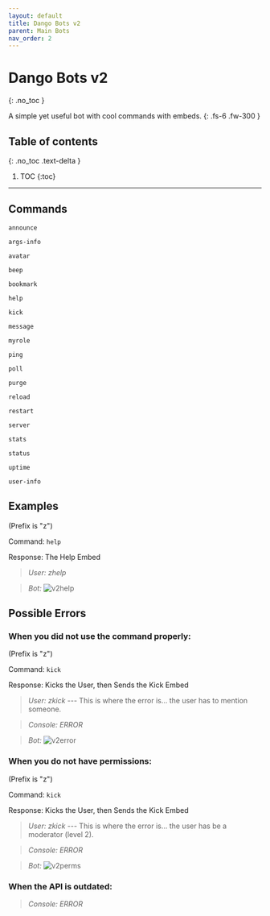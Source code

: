 ```yaml
---
layout: default
title: Dango Bots v2
parent: Main Bots
nav_order: 2
---
```


# Dango Bots v2
{: .no_toc }

A simple yet useful bot with cool commands with embeds.
{: .fs-6 .fw-300 }

## Table of contents
{: .no_toc .text-delta }

1. TOC
{:toc}

---

## Commands

`announce`

`args-info`

`avatar`

`beep`

`bookmark`

`help`

`kick`

`message`

`myrole`

`ping`

`poll`

`purge`

`reload`

`restart`

`server`

`stats`

`status`

`uptime`

`user-info`

## Examples

(Prefix is "z")

Command: `help`

Response: The Help Embed

> *User: zhelp*

> *Bot:*
> ![v2help](https://bots.dangoweb.ga/assets/images/v2help.png)

## Possible Errors

### When you did not use the command properly:

(Prefix is "z")

Command: `kick`

Response: Kicks the User, then Sends the Kick Embed

> *User: zkick* --- This is where the error is... the user has to mention someone.

> *Console: ERROR*

> *Bot:*
> ![v2error](https://bots.dangoweb.ga/assets/images/v2error.png)

### When you do not have permissions:

(Prefix is "z")

Command: `kick`

Response: Kicks the User, then Sends the Kick Embed

> *User: zkick* --- This is where the error is... the user has be a moderator (level 2).

> *Console: ERROR*

> *Bot:*
> ![v2perms](https://bots.dangoweb.ga/assets/images/v2perms.png)

### When the API is outdated:

> *Console: ERROR*